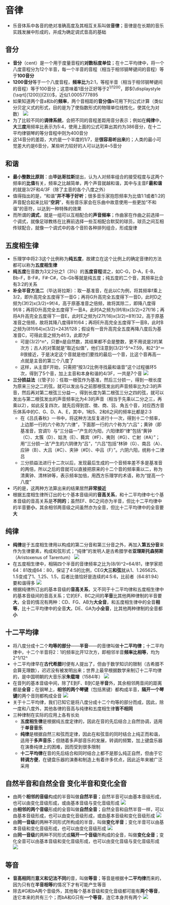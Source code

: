 # 音律
* 乐音体系中各音的绝对准确高度及其相互关系叫做**音律**；音律是在长期的音乐实践发展中形成的，并成为确定调式音高的基础
## 音分
* **音分**（cent）是一个用于度量音程的**对数标度单位**；在十二平均律中，将一个八度音程分为12个半音，每一个半音的音程（相当于相邻钢琴键间的音程）等于**100音分**
* **1200音分**等于一个八度音程，**频率比**为2:1，等程半音（相当于相邻钢琴键间的音程）等于100音分；这意味着1音分正好等于2<sup>1/1200</sup>，即${\displaystyle {\sqrt[{1200}]{2}}}$，近似1.0005777895
* 如果知道两个音a和b的**频率**，两个音相距的**音分值n**可用下列公式计算（类似分贝定义式的形式，目的是为了使指数形式的物理单位线性化，使其化为对数）
![](../images/音分值公式.png)
* 为了比较不同的**调律系统**，会把不同的音程差距用音分表示；例如在**纯律**中，**大三度**用频率比表示为5:4，使用上面的公式可算出其约为386音分，在十二平均律钢琴的等分音程中则为400音分
* 这14音分的差距，大约是一个半度的1/7，是**很容易听出来**的；人类的最小可觉差大约是6音分，某些听力较好的人可以达到4~5音分
## 和谐
* **最小整数比原则**：由**毕达哥拉斯**提出，认为人对频率组合的接受程度与这两个频率的**比值**有关，频率之比越简单，两个声音就越和谐，其中与主音F**最和谐**的就是3/2F和4/3F（除了主音的各个八度之外）
* 值得指出的是，“和谐”**并不等于好听**；很多音乐家抱怨频率为比值1:1或者1:2的声音配合起来比较“**空洞**”，有些音乐家会在乐曲中故意使用一些更加“不和谐”的音符，以达到一种特殊的效果
* 而所谓的**调式**，就是一组可以互相配合的**声音频率**；作曲家在作曲之前选择一个调式，就像足球教练在比赛前选择一些互相配合默契的球员，球员之间互相传球配合，就像一个调式中的各个音阶各种排列组合，形成旋律
## 五度相生律
* 乐理学中将2:3这个比例称为**纯五度**，故建立在这个比例上的确定音律的方法都可以称为**五度相生律**
* **纯五度**在音数为3又2分之1（3½）的**五度音程**谓之，如C-G，D-A，E-B，Bb-F，B-F#，F#-C#，Cb-Gb等就是纯五度；纯五度的二个音，其频率比会有3:2的关系
* **补全半音方法二**（毕达哥拉斯）：取一基准音，在此以C为例，将其频率f乘上3/2，即升高完全五度得下一音G；再将G升高完全五度得下一音D，此时D之频为(3f/2)x(3/2)=9f/4，高于原基准音之倍频，故将其除二，即降八度得9f/8；再将D升高完全五度得下一音A，此时A之频为(9f/8)x(3/2)=27f/16；再将A升高完全五度得下一音E，此时E之频为(27f/16)x(3/2)=81f/32，高于原基准音之倍频，故将其降八度得81f/64；再将E升高完全五度得下一音B，此时B之频为(81f/64)x(3/2)=243f/128；假设有一音升高完全五度再降八度后为基准音C，可得此音之频为4f/3，此即为F
  * 可是(3/2)^n^，只要n是自然数，其结果都不会是整数，更不用说是2的某次方；古人的对策就是“取近似值”，他们注意到(3/2)^5^≈7.59，和2^3^＝8很接近，于是决定这个音就是他们要找的最后一个音，比这个音再高一点就是主音的第三个八度了
  * 这样，从主音F开始，只需把“按3/2比例寻找最和谐音”这个过程循环5次，得到了5个音，加上主音和本身和谐的4/3F，一共是7个音
![](../images/五度相生律.png)
* **三分损益法**（《管子》）：任取一根弦作为基准，然后三分损一，得到一根长度为原来三分之二的弦，就可以发出与之前那根弦发出的声音频率比为2:3的声音，然后再对第二根弦三分益一，得到长度为第二根弦三分之四的弦，就可以发出与第二根弦发出的声音频率比为4:3的声音（相当于先乘以二分之三，再乘以2），如此反复四次，就先后得到宫、徴、商、羽、角五个音，对应西方音乐体系中的C、G、D、A、E，其中，1和5、2和6之间的频率比都是2:3
  * 在《吕氏春秋》一书中，将这种方法反复进行十一次，得到十二个频率，上边那一行的六个称为“六律”，下面那一行的六个称为“六吕”；黄钟（即基准音，宫调1）与“三分益一”产生的为阳，六阳律即“律”包括“黄钟（C）、太簇（D）、姑洗（E）、蕤宾（#F）、夷则（#G）、亡射（#A）”；用“三分损一法”产生的六阴律为“吕”，“六吕”包括“林钟（G）、南吕（A）、应钟（B）、大吕（#C）、夹钟（#D）、中吕（F）”。六阴六阳，统称十二律吕
  * 三分损益法进行十二次以后，发现最后生成的一个音频率差不多是基准音的两倍，所以之后的音就可以直接把原来的十二个音的频率乘以二，称为清黄钟、清林钟等，表示频率加倍，用西方乐理学的术语，称为“提高一个八度”
* 巧的是，这两种方法算出来的结果居然**非常接近**
* 根据五度相生律所订出的七个基本音级间的**音高关系**，和十二平均律中七个基本音级的音高关系是**不同的**；虽然EF、BC之间亦为半音，但比十二平均律中的半音要**小**，其余相邻两音级之间虽然亦为全音，但比十二平均律中的全音要**大**
## 纯律
* **纯律**是于五度相生律用以构成的第二分音和第三分音之外，再加入**第五分音**来作为生律要素，构成和弦形式；“纯律”的发明人是古希腊学者**亚理斯托森努斯**（Aristoxenus of Tarentum）
![](../images/纯音.png)
* 在五度相生律中，相隔四个半音的音律频率之比为(8/9)^2=64/81，律学家把64：81改成64：80，保证了4:5的比例，CEG**大三和弦**就从1、1.265625、1.5变成了1、1.25、1.5，后者比值恰好是连续的4:5:6，比前者（64:81:94）要和谐得多
![](../images/纯律.jpg)
* 根据纯律所订出的基本音级的**音高关系**，又不同于十二平均律和五度相生律中的基本音级间的音高关系；它的EF、BC之间的**半音**比其他两种律制的半音要**大**，全音的情况有两种：CD、FG、AB为**大全音**，和五度相生律中的全音**相等**，比十二平均律中的全音**大**，DE、GA为**小全音**，比其他两种律制的全音都**小**
## 十二平均律
* 将八度分成十二个**均等的部分**——**半音**——的音律叫做**十二平均律**；十二平均律中，十二个半音将2：1的频率比开12次方，即相邻半音**频率比相等**，均为2^1/12^
* 十二平均律早在**古代希腊**时便有人提出了，但由于数学知识的限制（古希腊不会算无理数），迟迟没有被发明出来；世界上最早根据数学来制订十二平均律的，是中国明朝的大音乐家**朱载堉**（1584年）
![](../images/十二平均律.jpg)
* 在音列的基本音级中间，除了E到F、B到C是**半音**外，其余相邻两音间的距离都是**全音**；在钢琴上，**相邻的两个琴键**（包括黑键）都构成半音，**隔开一个琴键**的两个音则都构成全音
![](../images/音高关系.png)
* 关于十二平均律，我们已知它是将八度分成十二个均等的部分而成，因此，除一度和八度外，其他各律的音高与纯律和五度相生律**皆不相同**
* 三种律制在实际的应用上各有长处
  * **五度相生律**是根据纯五度定律的，因此在音的先后结合上自然协调，适用于**单音音乐**
  * **纯律**是根据自然三和弦而定律，因此在和弦音的同时结合上纯正而和谐，适用于**多声音乐**；但随着多声部音乐的发展，转调的频繁，加上键盘乐器在演奏纯律上的困难，因而受到很多限制
  * **十二平均律**在音的先后结合和同时结合上都不是那么纯正自然，但由于它**转调方便**，在键盘乐器的演奏和制造上有着许多优点，因此近年来被广泛采用
## 自然半音和自然全音 变化半音和变化全音
* 由两个**相邻的音级**构成的半音叫做**自然半音**；自然半音可以由基本音级形成，也可以由变化音级形成，或由基本音级与变化音级形成
![](../images/自然半音.png)
* 由**相邻的两个音级**形成的全音叫做**自然全音**；自然全音和自然半音一样，可以由基本音级形成，也可以由变化音级形成，或由基本音级和变化音级形成
![](../images/自然全音.png)
* 由**同一音级**的两种不同形式所构成的半音，叫做**变化半音**；变化半音可以由基本音级和变化音级形成，也可以由变化音级形成
![](../images/变化半音.png)
* 由**同一音级**的两种不同形式或**隔开一个音级**所构成的全音，叫做**变化全音**；变化全音可以由基本音级和变化音级形成，也可以由变化音级与变化音级形成
![](../images/变化全音.png)
## 等音
* **音高相同**而**意义和记法不同**的音，叫做**等音**；等音是根据**十二平均律**而来的，因为只有在**半音相等**的情况下才有可能产生等音
* 除去#G和bA两个音级外，其他每个基本音级和变化音级都可能有**两个等音**，连它本来的共有三个；而bA和G只有**一个等音**，连它本身共有两个
![](../images/等音.png)